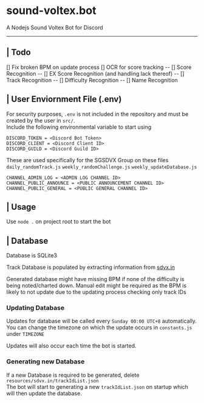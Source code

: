 # sound-voltex.bot
A Nodejs Sound Voltex Bot for Discord

---

## | Todo

[] Fix broken BPM on update process
[] OCR for score tracking
-- [] Score Recognition
-- [] EX Score Recognition (and handling lack thereof)
-- [] Track Recognition
-- [] Difficulty Recognition
-- [] Name Recognition

## | User Enviornment File (.env)

For security purposes, ```.env``` is not included in the repository and must be created by the user in ```src/```.  
Include the following environmental variable to start using
```
DISCORD_TOKEN = <Discord Bot Token>
DISCORD_CLIENT = <Discord Client ID>
DISCORD_GUILD = <Discord Guild ID>
```

These are used specifically for the SGSDVX Group on these files
```daily_randomTrack.js``` ```weekly_randomChallenge.js``` ```weekly_updateDatabase.js```
```
CHANNEL_ADMIN_LOG = <ADMIN LOG CHANNEL ID>
CHANNEL_PUBLIC_ANNOUNCE = <PUBLIC ANNOUNCEMENT CHANNEL ID>
CHANNEL_PUBLIC_GENERAL = <PUBLIC GENERAL CHANNEL ID>
```

## | Usage

Use ```node .``` on project root to start the bot  
 
## | Database

Database is SQLite3

Track Database is populated by extracting information from [sdvx.in](https://sdvx.in/) 

Generated database might have missing BPM if none of the difficulty is being noted/charted down. Manual edit might be required as the BPM is likely to not update due to the updating process checking only track IDs

### Updating Database

Updates for database will be called every ```Sunday 00:00 UTC+8``` automatically.  
You can change the timezone on which the update occurs in ```constants.js``` under ```TIMEZONE```

Updates will also occur each time the bot is started.  

### Generating new Database

If a new Database is required to be generated, delete ```resources/sdvx.in/trackIdList.json```   
The bot will start to generating a new ```trackIdList.json``` on startup which will then update the database.
